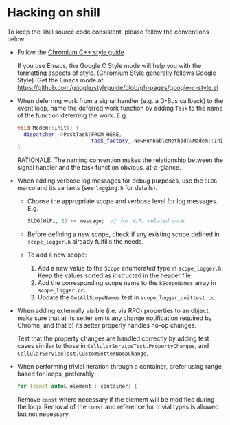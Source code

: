 # Hacking on shill

To keep the shill source code consistent, please follow the conventions below:

*   Follow the [Chromium C++ style guide](https://chromium.googlesource.com/chromium/src/+/master/styleguide/c++/c++.md)

    If you use Emacs, the Google C Style mode will help you with the formatting
    aspects of style. (Chromium Style generally follows Google Style). Get the
    Emacs mode at
    https://github.com/google/styleguide/blob/gh-pages/google-c-style.el

*   When deferring work from a signal handler (e.g. a D-Bus callback) to
    the event loop, name the deferred work function by adding `Task` to
    the name of the function deferring the work. E.g.

    ```c++
    void Modem::Init() {
      dispatcher_->PostTask(FROM_HERE,
                            task_factory_.NewRunnableMethod(&Modem::InitTask));
    }
    ```

    RATIONALE: The naming convention makes the relationship between the signal
    handler and the task function obvious, at-a-glance.

*   When adding verbose log messages for debug purposes, use the `SLOG` marco
    and its variants (see `logging.h` for details).

    *   Choose the appropriate scope and verbose level for log messages. E.g.

        ```c++
        SLOG(WiFi, 1) << message;  // for WiFi related code
        ```

    *   Before defining a new scope, check if any existing scope defined in
        `scope_logger.h` already fulfills the needs.

    *   To add a new scope:
        1.  Add a new value to the `Scope` enumerated type in `scope_logger.h`.
            Keep the values sorted as instructed in the header file.
        2.  Add the corresponding scope name to the `kScopeNames` array in
            `scope_logger.cc`.
        3.  Update the `GetAllScopeNames` test in `scope_logger_unittest.cc`.

*   When adding externally visible (i.e. via RPC) properties to an object,
    make sure that a) its setter emits any change notification required by
    Chrome, and that b) its setter properly handles no-op changes.

    Test that the property changes are handled correctly by adding test
    cases similar to those in `CellularServiceTest.PropertyChanges`, and
    `CellularServiceTest.CustomSetterNoopChange`.

*   When performing trivial iteration through a container, prefer using
    range based for loops, preferably:

    ```c++
    for (const auto& element : container) {
    ```

    Remove `const` where necessary if the element will be modified during
    the loop.  Removal of the `const` and reference for trivial types is
    allowed but not necessary.
